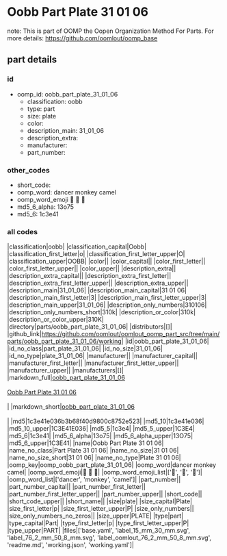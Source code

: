 # Oobb Part Plate 31 01 06  

note: This is part of OOMP the Oopen Organization Method For Parts. For more details: https://github.com/oomlout/oomp_base

##  part details





### id
* oomp_id: oobb_part_plate_31_01_06
  * classification: oobb
  * type: part
  * size: plate
  * color: 
  * description_main: 31_01_06
  * description_extra: 
  * manufacturer: 
  * part_number: 

### other_codes
* short_code: 
* oomp_word: dancer monkey camel
* oomp_word_emoji :dancer: :monkey: :camel:
* md5_6_alpha: 13o75
* md5_6: 1c3e41

### all codes 
|classification|oobb|
|classification_capital|Oobb|
|classification_first_letter|o|
|classification_first_letter_upper|O|
|classification_upper|OOBB|
|color||
|color_capital||
|color_first_letter||
|color_first_letter_upper||
|color_upper||
|description_extra||
|description_extra_capital||
|description_extra_first_letter||
|description_extra_first_letter_upper||
|description_extra_upper||
|description_main|31_01_06|
|description_main_capital|31 01 06|
|description_main_first_letter|3|
|description_main_first_letter_upper|3|
|description_main_upper|31_01_06|
|description_only_numbers|310106|
|description_only_numbers_short|310k|
|description_or_color|310k|
|description_or_color_upper|310K|
|directory|parts/oobb_part_plate_31_01_06|
|distributors|[]|
|github_link|https://github.com/oomlout/oomlout_oomp_part_src/tree/main/parts/oobb_part_plate_31_01_06/working|
|id|oobb_part_plate_31_01_06|
|id_no_class|part_plate_31_01_06|
|id_no_size|31_01_06|
|id_no_type|plate_31_01_06|
|manufacturer||
|manufacturer_capital||
|manufacturer_first_letter||
|manufacturer_first_letter_upper||
|manufacturer_upper||
|manufacturers|[]|
|markdown_full|[oobb_part_plate_31_01_06](https://github.com/oomlout/oomlout_oomp_part_src/tree/main/parts/oobb_part_plate_31_01_06/working)<br>[](https://github.com/oomlout/oomlout_oomp_part_src/tree/main/parts/oobb_part_plate_31_01_06/working)<br>[Oobb Part Plate 31 01 06](https://github.com/oomlout/oomlout_oomp_part_src/tree/main/parts/oobb_part_plate_31_01_06/working)<br><br>|
|markdown_short|[oobb_part_plate_31_01_06](https://github.com/oomlout/oomlout_oomp_part_src/tree/main/parts/oobb_part_plate_31_01_06/working)<br><br>|
|md5|1c3e41e036b3b68f40d9800c8752e523|
|md5_10|1c3e41e036|
|md5_10_upper|1C3E41E036|
|md5_5|1c3e4|
|md5_5_upper|1C3E4|
|md5_6|1c3e41|
|md5_6_alpha|13o75|
|md5_6_alpha_upper|13O75|
|md5_6_upper|1C3E41|
|name|Oobb Part Plate 31 01 06|
|name_no_class|Part Plate 31 01 06|
|name_no_size|31 01 06|
|name_no_size_short|31 01 06|
|name_no_type|Plate 31 01 06|
|oomp_key|oomp_oobb_part_plate_31_01_06|
|oomp_word|dancer monkey camel|
|oomp_word_emoji|:dancer: :monkey: :camel:|
|oomp_word_emoji_list|[':dancer:', ':monkey:', ':camel:']|
|oomp_word_list|['dancer', 'monkey', 'camel']|
|part_number||
|part_number_capital||
|part_number_first_letter||
|part_number_first_letter_upper||
|part_number_upper||
|short_code||
|short_code_upper||
|short_name||
|size|plate|
|size_capital|Plate|
|size_first_letter|p|
|size_first_letter_upper|P|
|size_only_numbers||
|size_only_numbers_no_zeros||
|size_upper|PLATE|
|type|part|
|type_capital|Part|
|type_first_letter|p|
|type_first_letter_upper|P|
|type_upper|PART|
|files|['base.yaml', 'label_15_mm_30_mm.svg', 'label_76_2_mm_50_8_mm.svg', 'label_oomlout_76_2_mm_50_8_mm.svg', 'readme.md', 'working.json', 'working.yaml']|
